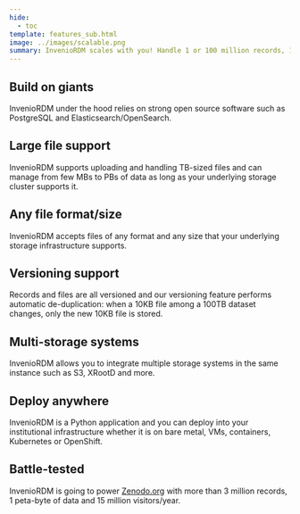 ```yaml
---
hide:
  - toc
template: features_sub.html
image: ../images/scalable.png
summary: InvenioRDM scales with you! Handle 1 or 100 million records, 1 byte or several petabytes. It runs on bare-metal, VMs and container platforms such as Kubernetes and OpenShift. InvenioRDM powers very large repositories such as Zenodo.
---
```


## Build on giants

InvenioRDM under the hood relies on strong open source software such as PostgreSQL and Elasticsearch/OpenSearch.

## Large file support

InvenioRDM supports uploading and handling TB-sized files and can manage from few MBs to PBs of data as long as your underlying storage cluster supports it.

## Any file format/size

InvenioRDM accepts files of any format and any size that your underlying storage infrastructure supports.

## Versioning support

Records and files are all versioned and our versioning feature performs automatic de-duplication: when a 10KB file among a 100TB dataset changes, only the new 10KB file is stored.

## Multi-storage systems

InvenioRDM allows you to integrate multiple storage systems in the same instance such as S3, XRootD and more.

## Deploy anywhere

InvenioRDM is a Python application and you can deploy into your institutional infrastructure whether it is on bare metal, VMs, containers, Kubernetes or OpenShift.

## Battle-tested

InvenioRDM is going to power [Zenodo.org](https://zenodo.org) with more than 3 million records, 1 peta-byte of data and 15 million visitors/year.
